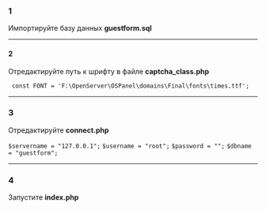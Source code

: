
### 1
Импортируйте базу данных **guestform.sql**
***
#### 2
Отредактируйте путь к шрифту в файле **captcha_class.php**

``` const FONT = 'F:\OpenServer\OSPanel\domains\Final\fonts\times.ttf';```
***
### 3
Отредактируйте **connect.php**

```$servername = "127.0.0.1";```
```$username = "root";```
```$password = "";```
```$dbname = "guestform";```
***
### 4
Запустите **index.php**